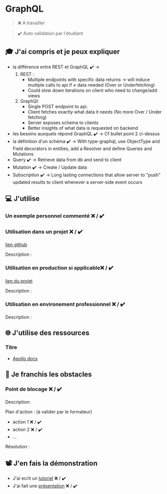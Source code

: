 # GraphQL

> ❌ A travailler

> ✔️ Auto validation par l'étudiant

## 🎓 J'ai compris et je peux expliquer

-   la différence entre REST et GraphQL ✔️ ->
    1. REST :
        - Multiple endpoints with specific data returns -> will induce mutliple calls to api if ≠ data needed (Over or Underfetching)
        - Could slow down iterations on client who need to change/add views
    2. GraphQl:
        - Single POST endpoint to api.
        - Client fetches exactly what data it needs (No more Over / Under fetching)
        - Server exposes schema to clients
        - Better insights of what data is requested on backend
-   les besoins auxquels répond GraphQL ✔️ -> Cf bullet point 2 ci-dessus
-   la définition d'un schéma ✔️ -> With type-graphql, use ObjectType and Field decorators in entities, add a Resolver and define Queries and Mutations
-   Query ✔️ -> Retrieve data from db and send to client
-   Mutation ✔️ -> Create / Update data
-   Subscription ✔️ -> Long lasting connections that allow server to "push" updated results to client whenever a server-side event occurs

## 💻 J'utilise

### Un exemple personnel commenté ❌ / ✔️

### Utilisation dans un projet ❌ / ✔️

[lien github](...)

Description :

### Utilisation en production si applicable❌ / ✔️

[lien du projet](...)

Description :

### Utilisation en environement professionnel ❌ / ✔️

Description :

## 🌐 J'utilise des ressources

### Titre

-   [Apollo docs](https://www.apollographql.com/docs)

## 🚧 Je franchis les obstacles

### Point de blocage ❌ / ✔️

Description:

Plan d'action : (à valider par le formateur)

-   action 1 ❌ / ✔️
-   action 2 ❌ / ✔️
-   ...

Résolution :

## 📽️ J'en fais la démonstration

-   J'ai ecrit un [tutoriel](...) ❌ / ✔️
-   J'ai fait une [présentation](...) ❌ / ✔️
